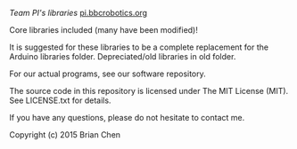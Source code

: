 *Team PI's libraries*
[pi.bbcrobotics.org](http://pi.bbcrobotics.org/)

Core libraries included (many have been modified)!

It is suggested for these libraries to be a complete replacement for the 
Arduino libraries folder. Depreciated/old libraries in old folder.

For our actual programs, see our software repository.

The source code in this repository is licensed under The MIT License (MIT).
See LICENSE.txt for details.

If you have any questions, please do not hesitate to contact me.

Copyright (c) 2015 Brian Chen